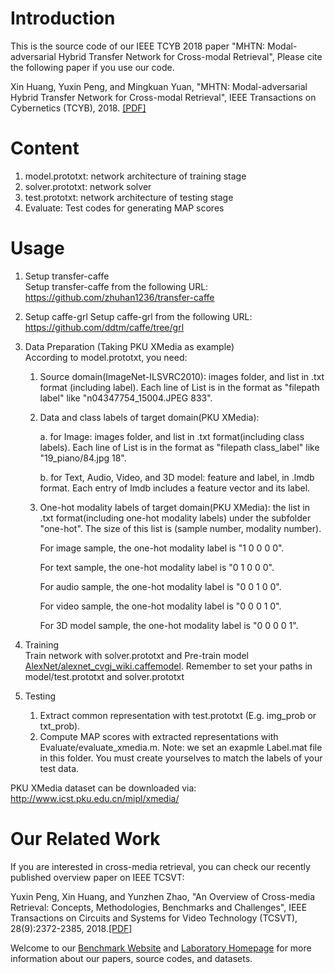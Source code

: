 # Introduction
This is the source code of our IEEE TCYB 2018 paper "MHTN: Modal-adversarial Hybrid Transfer Network for Cross-modal Retrieval", Please cite the following paper if you use our code.

Xin Huang, Yuxin Peng, and Mingkuan Yuan, "MHTN: Modal-adversarial Hybrid Transfer Network for Cross-modal Retrieval", IEEE Transactions on Cybernetics (TCYB), 2018. [[PDF]](http://59.108.48.34/tiki/download_paper.php?fileId=201828)

# Content
1. model.prototxt: network architecture of training stage
2. solver.prototxt: network solver
3. test.prototxt: network architecture of testing stage
4. Evaluate: Test codes for generating MAP scores


# Usage
1. Setup transfer-caffe  
Setup transfer-caffe from the following URL: https://github.com/zhuhan1236/transfer-caffe

2. Setup caffe-grl
Setup caffe-grl from the following URL: https://github.com/ddtm/caffe/tree/grl

3. Data Preparation (Taking PKU XMedia as example)  
   According to model.prototxt, you need:
   1. Source domain(ImageNet-ILSVRC2010): images folder, and list in .txt format (including label). Each line of List is in the format as "filepath label" like "n04347754_15004.JPEG 833".
   2. Data and class labels of target domain(PKU XMedia):
   
      a. for Image: images folder, and list in .txt format(including class labels). Each line of List is in the format as "filepath class_label" like "19_piano/84.jpg 18".

      b. for Text, Audio, Video, and 3D model: feature and label, in .lmdb format. Each entry of lmdb includes a feature vector and its label.
   3. One-hot modality labels of target domain(PKU XMedia): the list in .txt format(including one-hot modality labels) under the subfolder "one-hot". The size of this list is (sample number, modality number).
   
      For image sample, the one-hot modality label is "1 0 0 0 0".

      For text sample, the one-hot modality label is "0 1 0 0 0".

      For audio sample, the one-hot modality label is "0 0 1 0 0".

      For video sample, the one-hot modality label is "0 0 0 1 0".

      For 3D model sample, the one-hot modality label is "0 0 0 0 1".

4. Training  
 Train network with solver.prototxt and Pre-train model [AlexNet/alexnet_cvgj_wiki.caffemodel](http://59.108.48.34/mipl/tiki-download_file.php?fileId=1005). Remember to set your paths in model/test.prototxt and solver.prototxt

5. Testing  
   1. Extract common representation with test.prototxt (E.g. img_prob or txt_prob).  
   2. Compute MAP scores with extracted representations with Evaluate/evaluate_xmedia.m. Note: we set an exapmle Label.mat file in this folder. You must create yourselves to match the labels of your test data.

PKU XMedia dataset can be downloaded via: http://www.icst.pku.edu.cn/mipl/xmedia/


# Our Related Work
If you are interested in cross-media retrieval, you can check our recently published overview paper on IEEE TCSVT:

Yuxin Peng, Xin Huang, and Yunzhen Zhao, "An Overview of Cross-media Retrieval: Concepts, Methodologies, Benchmarks and Challenges", IEEE Transactions on Circuits and Systems for Video Technology (TCSVT), 28(9):2372-2385, 2018.[[PDF]](http://www.icst.pku.edu.cn/mipl/tiki-download_file.php?fileId=376)

Welcome to our [Benchmark Website](http://59.108.48.34/mipl/xmedia) and [Laboratory Homepage](http://www.icst.pku.edu.cn/mipl) for more information about our papers, source codes, and datasets.


